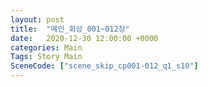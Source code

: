 ```yaml
---
layout: post
title:  "메인_회상_001~012장"
date:   2020-12-30 12:00:00 +0000
categories: Main
Tags: Story Main
SceneCode: ["scene_skip_cp001-012_q1_s10"]
---
```

